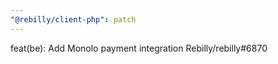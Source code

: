 ```yaml
---
"@rebilly/client-php": patch
---
```


feat(be): Add Monolo payment integration Rebilly/rebilly#6870
